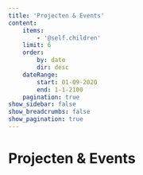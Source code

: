 ```yaml
---
title: 'Projecten & Events'
content:
    items:
        - '@self.children'
    limit: 6
    order:
        by: date
        dir: desc
    dateRange:
        start: 01-09-2020
        end: 1-1-2100
    pagination: true
show_sidebar: false
show_breadcrumbs: false
show_pagination: true
---
```


# Projecten & Events
